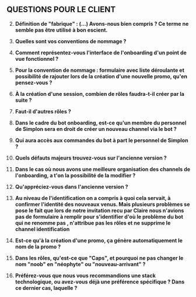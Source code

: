 ## QUESTIONS POUR LE CLIENT

2. **Définition de "fabrique" : (...) Avons-nous bien compris ? Ce terme ne semble pas être utilisé à bon escient.**

5. **Quelles sont vos conventions de nommage ?**

6. **Comment représentez-vous l'interface de l'onboarding d'un point de vue fonctionnel ?**

7. **Pour la convention de nommage : formulaire avec liste déroulante et possibilité de rajouter lors de la création d'une nouvelle promo, qu'en pensez-vous ?**

8. **À la création d'une session, combien de rôles faudra-t-il créer par la suite ?**

9. **Faut-il d'autres rôles ?**

10. **Dans le cadre du bot onboarding, est-ce qu'un membre du personnel de Simplon sera en droit de créer un nouveau channel via le bot ?**

11. **Qui aura accès aux commandes du bot à part le personnel de Simplon ?**

12. **Quels défauts majeurs trouvez-vous sur l'ancienne version ?**

13. **Dans le cas où nous avons une meilleure organisation des channels de l'onboarding, a t'on la possibilité de la modifier ?**

14. **Qu'appréciez-vous dans l'ancienne version ?**

15. **Au niveau de l'identification on a compris à quoi cela servait, à confirmer l'identité des nouveaux venus. Mais plusieurs problèmes se pose le fait que lors de notre invitation recu par Claire nous n'avions pas de formulaire à remplir pour s'identifier d'où le problème du bot qui ne renomme pas , n'attribue pas les rôles et ne supprime le channel identification**

16. **Est-ce qu'à la création d'une promo, ça génère automatiquement le nom de la promo ?**

17. **Dans les rôles, qu'est-ce que "Caps", et pourquoi ne pas changer le nom "noob" en "néophyte" ou "nouveau-arrivant" ?**

18. **Préférez-vous que nous vous recommandions une stack technologique, ou avez-vous déjà une préférence spécifique ? Dans ce dernier cas, laquelle ?**
